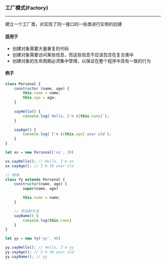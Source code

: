 ### 工厂模式(Factory)
------
建立一个工厂类，对实现了同一接口的一些类进行实例的创建

#### 适用于
* 创建对象需要大量重复的代码
* 创建对象需要访问某些信息，而这些信息不应该包含在复合类中
* 创建对象的生命周期必须集中管理，以保证在整个程序中具有一致的行为

#### 例子
``` js
class Personal {
    constructor (name, age) {
        this.name = name;
        this.age = age;
    }
    
    sayHello() {
        console.log(`Hello, I'm ${this.name}`);
    }

    sayAge() {
        console.log(`I'm ${this.age} year old`);
    }
}

let xx = new Personal('xx', 30)

xx.sayHello(); // Hello, I'm xx
xx.sayAge(); // I'm 30 year old

// 继承，
class Yy extends Personal {
    constructor(name, age) {
        super(name, age)

        this.name = name;
    }

    // 添加新方法
    sayName() {
        console.log(this.name)
    }
}

let yy = new Yy('yy', 40)

yy.sayHello(); // Hello, I'm yy
yy.sayAge(); // I'm 40 year old
yy.sayName(); // yy
```